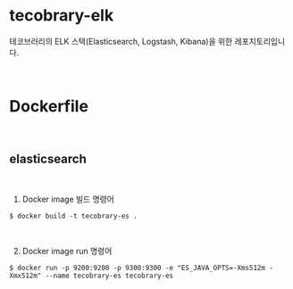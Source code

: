# tecobrary-elk
테코브러리의 ELK 스택(Elasticsearch, Logstash, Kibana)을 위한 레포지토리입니다.

<br>

# Dockerfile
<br>

## elasticsearch
<br>

1. Docker image 빌드 명령어
```shell script
$ docker build -t tecobrary-es .
```
<br>

2. Docker image run 명령어

```shell script
$ docker run -p 9200:9200 -p 9300:9300 -e "ES_JAVA_OPTS=-Xms512m -Xmx512m" --name tecobrary-es tecobrary-es
```

